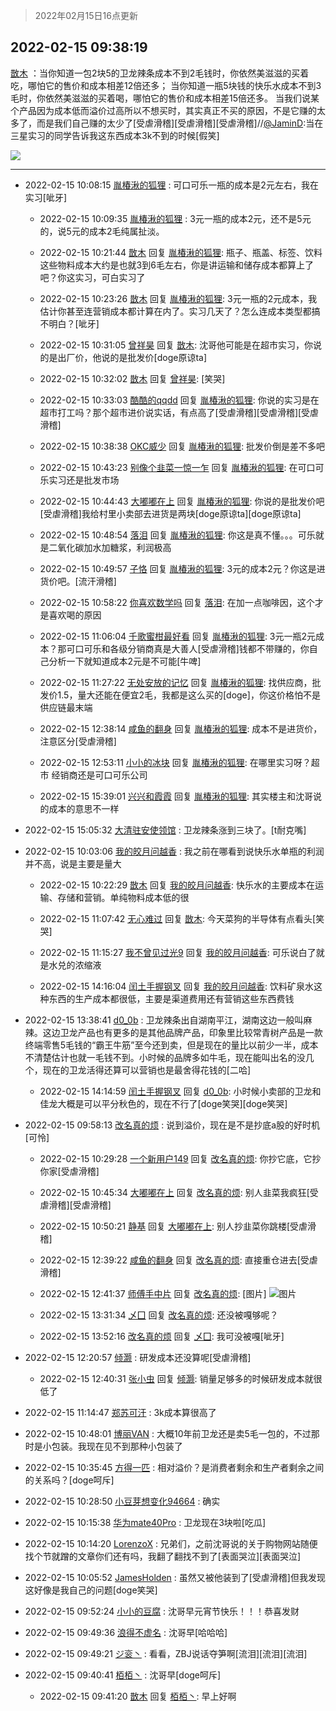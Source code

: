 > 2022年02月15日16点更新
<link rel="stylesheet" href="https://cdn.jsdelivr.net/gh/taotie6/sampleJSON@main/css/photo_show.css">
<meta name="referrer" content="no-referrer" />


 ## 2022-02-15 09:38:19 

 [㪚木](https://www.coolapk.com/feed/33562630?shareKey=ODgxZTE1MDk4ZjRmNjIwYjA4Yjc~) ：当你知道一包2块5的卫龙辣条成本不到2毛钱时，你依然美滋滋的买着吃，哪怕它的售价和成本相差12倍还多；
当你知道一瓶5块钱的快乐水成本不到3毛时，你依然美滋滋的买着喝，哪怕它的售价和成本相差15倍还多。
当我们说某个产品因为成本低而溢价过高所以不想买时，其实真正不买的原因<!--break-->，不是它赚的太多了，而是我们自己赚的太少了[受虐滑稽][受虐滑稽][受虐滑稽]//<a class="feed-link-uname" href="/u/JaminD">@JaminD</a>:当在三星实习的同学告诉我这东西成本3k不到的时候[假笑] 

<div class="album">
<img class="img-item" src="https://image.coolapk.com/feed/2022/0110/15/1081091_fb2cc295_0069_0179_427@1440x2249.jpeg" />
</div>

 ------- 

- 2022-02-15 10:08:15 [胤椿湫的狐狸](uid=6428425) : 可口可乐一瓶的成本是2元左右，我在实习[呲牙] 

    - 2022-02-15 10:09:35 [胤椿湫的狐狸](uid=6428425) : 3元一瓶的成本2元，还不是5元的，说5元的成本2毛纯属扯淡。 

    - 2022-02-15 10:21:44 [㪚木](uid=1081091) 回复 [胤椿湫的狐狸](uid=6428425): 瓶子、瓶盖、标签、饮料这些物料成本大约是也就3到6毛左右，你是讲运输和储存成本都算上了吧？你这实习，可白实习了 

    - 2022-02-15 10:23:26 [㪚木](uid=1081091) 回复 [胤椿湫的狐狸](uid=6428425): 3元一瓶的2元成本，我估计你甚至连营销成本都计算在内了。实习几天了？怎么连成本类型都搞不明白？[呲牙] 

    - 2022-02-15 10:31:05 [曾祥昊](uid=6695078) 回复 [㪚木](uid=1081091): 沈哥他可能是在超市实习，你说的是出厂价，他说的是批发价[doge原谅ta] 

    - 2022-02-15 10:32:02 [㪚木](uid=1081091) 回复 [曾祥昊](uid=6695078): [笑哭] 

    - 2022-02-15 10:33:03 [酷酷的qqdd](uid=9633812) 回复 [胤椿湫的狐狸](uid=6428425): 你说的实习是在超市打工吗？那个超市进价说实话，有点高了[受虐滑稽][受虐滑稽][受虐滑稽] 

    - 2022-02-15 10:38:38 [OKC威少](uid=1088895) 回复 [胤椿湫的狐狸](uid=6428425): 批发价倒是差不多吧 

    - 2022-02-15 10:43:23 [别像个韭菜一惊一乍](uid=824256) 回复 [胤椿湫的狐狸](uid=6428425): 在可口可乐实习还是批发市场 

    - 2022-02-15 10:44:43 [大嘟嘟在上](uid=4316956) 回复 [胤椿湫的狐狸](uid=6428425): 你说的是批发价吧[受虐滑稽]我给村里小卖部去进货是两块[doge原谅ta][doge原谅ta] 

    - 2022-02-15 10:48:54 [落泪](uid=853402) 回复 [胤椿湫的狐狸](uid=6428425): 你这是真不懂。。。可乐就是二氧化碳加水加糖浆，利润极高 

    - 2022-02-15 10:49:57 [子恪](uid=698574) 回复 [胤椿湫的狐狸](uid=6428425): 3元的成本2元？你这是进货价吧。[流汗滑稽] 

    - 2022-02-15 10:58:22 [你喜欢数学吗](uid=3533876) 回复 [落泪](uid=853402): 在加一点咖啡因，这个才是喜欢喝的原因 

    - 2022-02-15 11:06:04 [千歌蜜柑最好看](uid=1256624) 回复 [胤椿湫的狐狸](uid=6428425): 3元一瓶2元成本？那可口可乐和各级分销商真是大善人[受虐滑稽]钱都不带赚的，你自己分析一下就知道成本2元是不可能[牛啤] 

    - 2022-02-15 11:27:22 [无处安放的记忆](uid=652426) 回复 [胤椿湫的狐狸](uid=6428425): 找供应商，批发价1.5，量大还能在便宜2毛，我都是这么买的[doge]，你这价格怕不是供应链最末端 

    - 2022-02-15 12:38:14 [咸鱼的翻身](uid=3945270) 回复 [胤椿湫的狐狸](uid=6428425): 成本不是进货价，注意区分[受虐滑稽] 

    - 2022-02-15 12:53:11 [小小的冰块](uid=1699943) 回复 [胤椿湫的狐狸](uid=6428425): 在哪里实习呀？超市 经销商还是可口可乐公司 

    - 2022-02-15 15:39:01 [兴兴和霞霞](uid=2029334) 回复 [胤椿湫的狐狸](uid=6428425): 其实楼主和沈哥说的成本的意思不一样 

- 2022-02-15 15:05:32 [大清驻安使领馆](uid=2077499) : 卫龙辣条涨到三块了。[t耐克嘴] 

- 2022-02-15 10:03:06 [我的皎月问越香](uid=3439641) : 我之前在哪看到说快乐水单瓶的利润并不高，说是主要是量大 

    - 2022-02-15 10:22:29 [㪚木](uid=1081091) 回复 [我的皎月问越香](uid=3439641): 快乐水的主要成本在运输、存储和营销。单纯物料成本低的很 

    - 2022-02-15 11:07:42 [无心难过](uid=3681127) 回复 [㪚木](uid=1081091): 今天菜狗的半导体有点看头[笑哭] 

    - 2022-02-15 11:15:27 [我不曾见过光9](uid=1784401) 回复 [我的皎月问越香](uid=3439641): 可乐说白了就是水兑的浓缩液 

    - 2022-02-15 14:16:04 [闰土手握钢叉](uid=3177928) 回复 [我的皎月问越香](uid=3439641): 饮料矿泉水这种东西的生产成本都很低，主要是渠道费用还有营销这些东西费钱 

- 2022-02-15 13:38:41 [d0_0b](uid=466123) : 卫龙辣条出自湖南平江，湖南这边一般叫麻辣。这边卫龙产品也有更多的是其他品牌产品，印象里比较常青树产品是一款终端零售5毛钱的“霸王牛筋”至今还到卖，但是现在的量比以前少一半，成本不清楚估计也就一毛钱不到。小时候的品牌多如牛毛，现在能叫出名的没几个<!--break-->，现在的卫龙活得还算可以营销也是最舍得花钱的[二哈] 

    - 2022-02-15 14:14:59 [闰土手握钢叉](uid=3177928) 回复 [d0_0b](uid=466123): 小时候小卖部的卫龙和佳龙大概是可以平分秋色的，现在不行了[doge笑哭][doge笑哭] 

- 2022-02-15 09:58:13 [改名真的烦](uid=2838207) : 说到溢价，现在是不是抄底a股的好时机[可怜] 

    - 2022-02-15 10:29:28 [一个新用户149](uid=10816149) 回复 [改名真的烦](uid=2838207): 你抄它底，它抄你家[受虐滑稽] 

    - 2022-02-15 10:45:34 [大嘟嘟在上](uid=4316956) 回复 [改名真的烦](uid=2838207): 别人韭菜我疯狂[受虐滑稽][受虐滑稽] 

    - 2022-02-15 10:50:21 [静基](uid=1353091) 回复 [大嘟嘟在上](uid=4316956): 别人抄韭菜你跳楼[受虐滑稽] 

    - 2022-02-15 12:39:22 [咸鱼的翻身](uid=3945270) 回复 [改名真的烦](uid=2838207): 直接重仓进去[受虐滑稽] 

    - 2022-02-15 12:41:37 [师傅手中片](uid=1467971) 回复 [改名真的烦](uid=2838207): [图片] ![图片](https://image.coolapk.com/feed/2022/0215/12/1467971_6e46f088_0096_1233_133@1125x1108.jpeg)

    - 2022-02-15 13:31:34 [乄囗](uid=759206) 回复 [改名真的烦](uid=2838207): 还没被嘎够呢？ 

    - 2022-02-15 13:52:16 [改名真的烦](uid=2838207) 回复 [乄囗](uid=759206): 我可没被嘎[呲牙] 

- 2022-02-15 12:20:57 [倾灏](uid=2833582) : 研发成本还没算呢[受虐滑稽] 

    - 2022-02-15 12:40:31 [张小虫](uid=1108686) 回复 [倾灏](uid=2833582): 销量足够多的时候研发成本就很低了 

- 2022-02-15 11:14:47 [郑苏可汗](uid=678781) : 3k成本算很高了 

- 2022-02-15 10:48:01 [博丽VAN](uid=3167897) : 大概10年前卫龙还是卖5毛一包的，不过那时是小包装。我现在见不到那种小包装了 

- 2022-02-15 10:35:45 [方得一匹](uid=1818310) : 相对溢价？是消费者剩余和生产者剩余之间的关系吗？[doge呵斥] 

- 2022-02-15 10:28:50 [小豆芽想变化94664](uid=5184191) : 确实 

- 2022-02-15 10:15:38 [华为mate40Pro](uid=2232793) : 卫龙现在3块啦[吃瓜] 

- 2022-02-15 10:14:20 [LorenzoX](uid=645650) : 兄弟们，之前沈哥说的关于购物网站随便找个节就蹭的文章你们还有吗，我翻了翻找不到了[表面哭泣][表面哭泣] 

- 2022-02-15 10:05:52 [JamesHolden](uid=3484763) : 虽然又被他装到了[受虐滑稽]但我发现这好像是我自己的问题[doge笑哭] 

- 2022-02-15 09:52:24 [小小的豆腐](uid=1391831) : 沈哥早元宵节快乐！！！恭喜发财 

- 2022-02-15 09:49:36 [浪得不虚名](uid=3298875) : 沈哥早[哈哈哈] 

- 2022-02-15 09:49:21 [ジ衮丶](uid=494451) : 看看，ZBJ说话夺笋啊[流泪][流泪][流泪] 

- 2022-02-15 09:40:41 [栢栢丶](uid=1105142) : 沈哥早[doge呵斥] 

    - 2022-02-15 09:41:20 [㪚木](uid=1081091) 回复 [栢栢丶](uid=1105142): 早上好啊 

